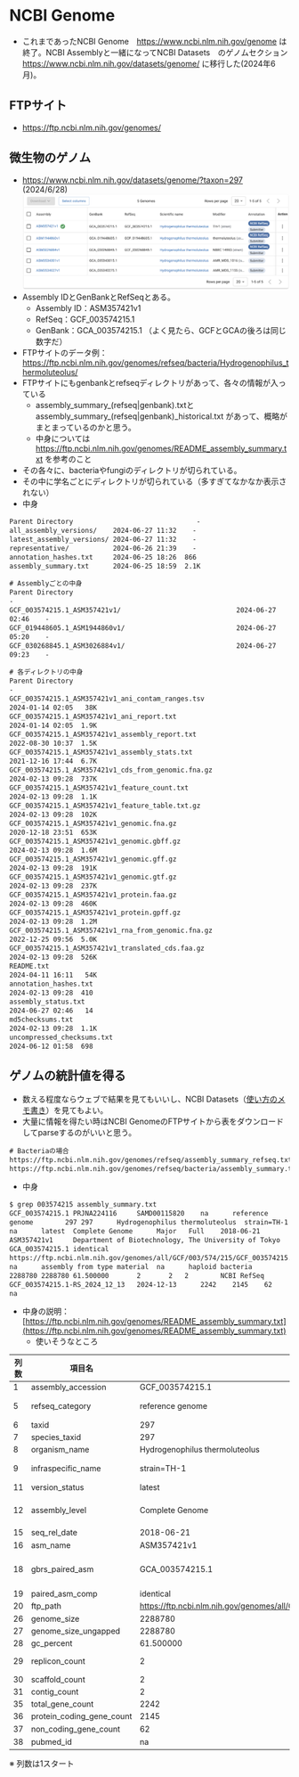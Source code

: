 # NCBI Genome
- これまであったNCBI Genome　https://www.ncbi.nlm.nih.gov/genome は終了。NCBI Assemblyと一緒になってNCBI Datasets　のゲノムセクション https://www.ncbi.nlm.nih.gov/datasets/genome/ に移行した(2024年6月)。

## FTPサイト
- https://ftp.ncbi.nlm.nih.gov/genomes/

## 微生物のゲノム
- https://www.ncbi.nlm.nih.gov/datasets/genome/?taxon=297 (2024/6/28)
![NCBI Genome画面](../images/ncbi_genome.capture.Hthermo.png)
- Assembly IDとGenBankとRefSeqとある。
   - Assembly ID：ASM357421v1
   - RefSeq：GCF_003574215.1
   - GenBank：GCA_003574215.1 （よく見たら、GCFとGCAの後ろは同じ数字だ）
- FTPサイトのデータ例：https://ftp.ncbi.nlm.nih.gov/genomes/refseq/bacteria/Hydrogenophilus_thermoluteolus/
- FTPサイトにもgenbankとrefseqディレクトリがあって、各々の情報が入っている
   - assembly_summary_(refseq|genbank).txtとassembly_summary_(refseq|genbank)_historical.txt があって、概略がまとまっているのかと思う。
   - 中身については https://ftp.ncbi.nlm.nih.gov/genomes/README_assembly_summary.txt を参考のこと
- その各々に、bacteriaやfungiのディレクトリが切られている。
- その中に学名ごとにディレクトリが切られている（多すぎてなかなか表示されない）
- 中身
```
Parent Directory                               -   
all_assembly_versions/    2024-06-27 11:32    -   
latest_assembly_versions/ 2024-06-27 11:32    -   
representative/           2024-06-26 21:39    -   
annotation_hashes.txt     2024-06-25 18:26  866   
assembly_summary.txt      2024-06-25 18:59  2.1K  
```
```
# Assemblyごとの中身
Parent Directory                                                              -   
GCF_003574215.1_ASM357421v1/                             2024-06-27 02:46    -   
GCF_019448605.1_ASM1944860v1/                            2024-06-27 05:20    -   
GCF_030268845.1_ASM3026884v1/                            2024-06-27 09:23    -   
```
```
# 各ディレクトリの中身
Parent Directory                                                                             -   
GCF_003574215.1_ASM357421v1_ani_contam_ranges.tsv                       2024-01-14 02:05   38K  
GCF_003574215.1_ASM357421v1_ani_report.txt                              2024-01-14 02:05  1.9K  
GCF_003574215.1_ASM357421v1_assembly_report.txt                         2022-08-30 10:37  1.5K  
GCF_003574215.1_ASM357421v1_assembly_stats.txt                          2021-12-16 17:44  6.7K  
GCF_003574215.1_ASM357421v1_cds_from_genomic.fna.gz                     2024-02-13 09:28  737K  
GCF_003574215.1_ASM357421v1_feature_count.txt                           2024-02-13 09:28  1.1K  
GCF_003574215.1_ASM357421v1_feature_table.txt.gz                        2024-02-13 09:28  102K  
GCF_003574215.1_ASM357421v1_genomic.fna.gz                              2020-12-18 23:51  653K  
GCF_003574215.1_ASM357421v1_genomic.gbff.gz                             2024-02-13 09:28  1.6M  
GCF_003574215.1_ASM357421v1_genomic.gff.gz                              2024-02-13 09:28  191K  
GCF_003574215.1_ASM357421v1_genomic.gtf.gz                              2024-02-13 09:28  237K  
GCF_003574215.1_ASM357421v1_protein.faa.gz                              2024-02-13 09:28  460K  
GCF_003574215.1_ASM357421v1_protein.gpff.gz                             2024-02-13 09:28  1.2M  
GCF_003574215.1_ASM357421v1_rna_from_genomic.fna.gz                     2022-12-25 09:56  5.0K  
GCF_003574215.1_ASM357421v1_translated_cds.faa.gz                       2024-02-13 09:28  526K  
README.txt                                                              2024-04-11 16:11   54K  
annotation_hashes.txt                                                   2024-02-13 09:28  410   
assembly_status.txt                                                     2024-06-27 02:46   14   
md5checksums.txt                                                        2024-02-13 09:28  1.1K  
uncompressed_checksums.txt                                              2024-06-12 01:58  698   
```

## ゲノムの統計値を得る
- 数える程度ならウェブで結果を見てもいいし、NCBI Datasets（[使い方のメモ書き](https://github.com/chalkless/lifesciDB/tree/master/ncbi_datasets)）を見てもよい。
- 大量に情報を得たい時はNCBI GenomeのFTPサイトから表をダウンロードしてparseするのがいいと思う。
```
# Bacteriaの場合
https://ftp.ncbi.nlm.nih.gov/genomes/refseq/assembly_summary_refseq.txt
https://ftp.ncbi.nlm.nih.gov/genomes/refseq/bacteria/assembly_summary.txt
```
- 中身
```
$ grep 003574215 assembly_summary.txt 
GCF_003574215.1 PRJNA224116     SAMD00115820    na      reference genome        297 297      Hydrogenophilus thermoluteolus  strain=TH-1     na      latest  Complete Genome      Major   Full    2018-06-21      ASM357421v1     Department of Biotechnology, The University of Tokyo GCA_003574215.1 identical       https://ftp.ncbi.nlm.nih.gov/genomes/all/GCF/003/574/215/GCF_003574215.1_ASM357421v1 na      assembly from type material  na      haploid bacteria        2288780 2288780 61.500000       2       2   2        NCBI RefSeq     GCF_003574215.1-RS_2024_12_13   2024-12-13      2242    2145    62       na
```
- 中身の説明：[https://ftp.ncbi.nlm.nih.gov/genomes/README_assembly_summary.txt](https://ftp.ncbi.nlm.nih.gov/genomes/README_assembly_summary.txt)
   - 使いそうなところ

| 列数 | 項目名 | 実例 | コメント |
| ------------- | ------------- | ------------- | ------------- |
| 1 | assembly_accession | GCF_003574215.1 | |
| 5 | refseq_category | reference genome | 種のreferenceのときは”reference genome”、そうでないときはna |
| 6 | taxid | 297 |  |
| 7 | species_taxid | 297 |  |
| 8 | organism_name | Hydrogenophilus thermoluteolus |  |
| 9 | infraspecific_name | strain=TH-1 | ゲノムが読まれたstrain, breed, cultivar, ecotype。情報がない時は空白 |
| 11 | version_status | latest | latest/replaced/suppressed |
| 12 | assembly_level | Complete Genome | Complete Genome/Chromosome/Scaffold/Contig 詳細は説明を見よ |
| 15 | seq_rel_date | 2018-06-21 |  |
| 16 | asm_name | ASM357421v1 |  |
| 18 | gbrs_paired_asm | GCA_003574215.1 | GenBank/RefSeq paired assembly。RefSeqに対応するGenBankのID。対応がない場合はna |
| 19 | paired_asm_comp | identical | identical/different/na |
| 20 | ftp_path | https://ftp.ncbi.nlm.nih.gov/genomes/all/GCF/003/574/215/GCF_003574215.1_ASM357421v1 |  |
| 26 | genome_size | 2288780 |  |
| 27 | genome_size_ungapped | 2288780 |  |
| 28 | gc_percent | 61.500000 |  |
| 29 | replicon_count | 2 | chromosomes, organelle genomes, plasmidsの総数 |
| 30 | scaffold_count | 2 |  |
| 31 | contig_count | 2 |  |
| 35 | total_gene_count | 2242 |  |
| 36 | protein_coding_gene_count | 2145 |  |
| 37 | non_coding_gene_count | 62 |  |
| 38 | pubmed_id | na | 複数の場合はカンマ区切り |

※ 列数は1スタート





